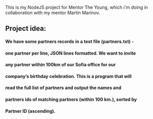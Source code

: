 This is my NodeJS project for Mentor The Young, which i'm doing in collaboration with my mentor Martin Marinov.

## Project idea: 
#### We have some partners records in a text file (partners.txt) -
#### one partner per line, JSON lines formatted. We want to invite
#### any partner within 100km of our Sofia office for our
#### company’s birthday celebration. This is a program that will
#### read the full list of partners and output the names and
#### partners ids of matching partners (within 100 km.), sorted by
#### Partner ID (ascending).
